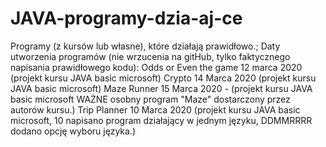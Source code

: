 # JAVA-programy-dzia-aj-ce
Programy (z kursów lub własne), które działają prawidłowo.;
Daty utworzenia programów (nie wrzucenia na gitHub, tylko faktycznego napisania prawidłowego kodu):
Odds or Even the game 12 marca 2020 (projekt kursu JAVA basic microsoft)
Crypto 14 Marca 2020 (projekt kursu JAVA basic microsoft)
Maze Runner 15 Marca 2020 - (projekt kursu JAVA basic microsoft WAŻNE osobny program "Maze" dostarczony przez autorów kursu.)
Trip Planner 10 Marca 2020 (projekt kursu JAVA basic microsoft, 10 napisano program działający w jednym języku, DDMMRRRR dodano opcję wyboru języka.)

